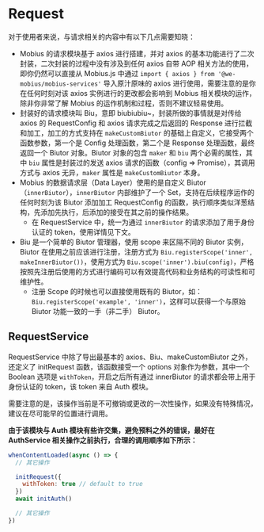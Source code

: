 # Request

对于使用者来说，与请求相关的内容中有以下几点需要知晓：

- Mobius 的请求模块基于 axios 进行搭建，并对 axios 的基本功能进行了二次封装，二次封装的过程中没有涉及到任何 axios 自带 AOP 相关方法的使用，即你仍然可以直接从 Mobius.js 中通过 `import { axios } from '@we-mobius/mobius-services'` 导入原汁原味的 axios 进行使用，需要注意的是你在任何时刻对该 axios 实例进行的更改都会影响到 Mobius 相关模块的运作，除非你非常了解 Mobius 的运作机制和过程，否则不建议轻易使用。
- 封装好的请求模块叫 Biu，意即 biubiubiu~，封装所做的事情就是对传给 axios 的 RequestConfig 和 axios 请求完成之后返回的 Response 进行拦截和加工，加工的方式支持在 `makeCustomBiutor` 的基础上自定义，它接受两个函数参数，第一个是 Config 处理函数，第二个是 Response 处理函数，最终返回一个 Biutor 对象。Biutor 对象的包含 `maker` 和 `biu` 两个必需的属性，其中 `biu` 属性是封装过的发送 axios 请求的函数（config => Promise），其调用方式与 axios 无异，`maker` 属性是 `makeCustomBiutor` 本身。
- Mobius 的数据请求层（Data Layer）使用的是自定义 Biutor（`innerBiutor`），`innerBiutor` 内部维护了一个 Set，支持在后续程序运作的任何时刻为该 Biutor 添加加工 RequestConfig 的函数，执行顺序类似洋葱结构，先添加先执行，后添加的接受在其之前的操作结果。
  - 在 RequestService 中，统一为通过 `innerBiutor` 的请求添加了用于身份认证的 token，使用详情见下文。
- Biu 是一个简单的 Biutor 管理器，使用 scope 来区隔不同的 Biutor 实例，Biutor 在使用之前应该进行注册，注册方式为 `Biu.registerScope('inner', makeInnerBiutor())`，使用方式为 `Biu.scope('inner').biu(config)`，严格按照先注册后使用的方式进行编码可以有效提高代码和业务结构的可读性和可维护性。
  - 注册 Scope 的时候也可以直接使用既有的 Biutor，如： `Biu.registerScope('example', 'inner')`，这样可以获得一个与原始 Biutor 功能一致的一手（非二手） Biutor。

## RequestService

RequestService 中除了导出最基本的 axios、Biu、makeCustomBiutor 之外，还定义了 initRequest 函数，该函数接受一个 options 对象作为参数，其中一个 Boolean 选项是 `withToken`，开启之后所有通过 innerBiutor 的请求都会带上用于身份认证的 token，该 token 来自 Auth 模块。

需要注意的是，该操作当前是不可撤销或更改的一次性操作，如果没有特殊情况，建议在尽可能早的位置进行调用。

**由于该模块与 Auth 模块有些许交集，避免预料之外的错误，最好在 AuthService 相关操作之前执行，合理的调用顺序如下所示：**

```javascript
whenContentLoaded(async () => {
  // 其它操作

  initRequest({
    withToken: true // default to true
  })
  await initAuth()

  // 其它操作
})
```

